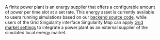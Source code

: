 A finite power plant is an energy supplier that offers a configurable amount of power per time slot at a set rate. This energy asset is currently available to users running simulations based on our [backend source code](assets-installation.md), while users of the Grid Singularity interface Singularity Map can apply [Grid market settings](grid-market-settings.md) to integrate a power plant as an external supplier of the simulated local energy market.
